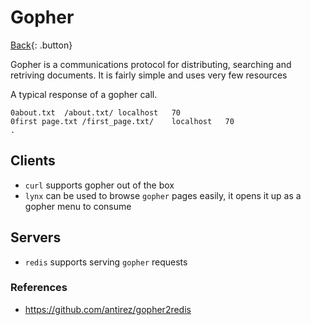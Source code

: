 # Gopher

[Back](../index.md){: .button}

Gopher is a communications protocol for distributing, searching and retriving
 documents. It is fairly simple and uses very few resources

A typical response of a gopher call.

```
0about.txt	/about.txt/	localhost	70
0first page.txt	/first_page.txt/	localhost	70
.

```

## Clients

- `curl` supports gopher out of the box
- `lynx` can be used to browse `gopher` pages easily, it opens it up as a gopher menu to consume

## Servers

- `redis` supports serving `gopher` requests

### References

- https://github.com/antirez/gopher2redis
